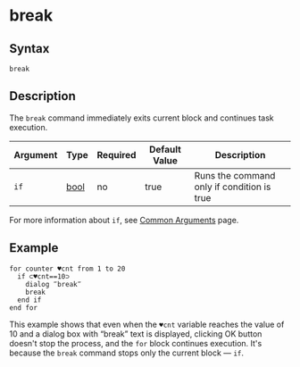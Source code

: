 # break

## Syntax

```G1ANT
break
```

## Description

The `break` command immediately exits current block and continues task execution.

| Argument | Type                       | Required | Default Value | Description                                |
| -------- | -------------------------- | -------- | ------------- | ------------------------------------------ |
| `if`     | [bool](g1ant-language/structures/bool) | no       | true          | Runs the command only if condition is true |

For more information about `if`, see [Common Arguments](g1ant-language/common-arguments.md) page.

## Example

```G1ANT
for counter ♥cnt from 1 to 20
  if ⊂♥cnt==10⊃
    dialog ‴break‴    
    break
  end if 
end for
```

This example shows that even when the `♥cnt` variable reaches the value of 10 and a dialog box with “break” text is displayed, clicking OK button doesn't stop the process, and the `for` block continues execution. It's because the `break` command stops only the current block — `if`.
